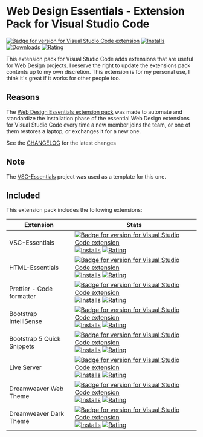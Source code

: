 # Web Design Essentials - Extension Pack for Visual Studio Code

[![Badge for version for Visual Studio Code extension](https://flat.badgen.net/vs-marketplace/v/Gydunhn.web-design-essentials?icon=visualstudio&color=blue)](https://marketplace.visualstudio.com/items?itemName=Gydunhn.web-design-essentials) [![Installs](https://flat.badgen.net/vs-marketplace/i/Gydunhn.web-design-essentials?color=blue)](https://marketplace.visualstudio.com/items?itemName=Gydunhn.web-design-essentials) [![Downloads](https://flat.badgen.net/vs-marketplace/d//Gydunhn.web-design-essentials?color=blue)](https://marketplace.visualstudio.com/items?itemName=Gydunhn.web-design-essentials) [![Rating](https://flat.badgen.net/vs-marketplace/rating/Gydunhn.web-design-essentials?color=blue)](https://marketplace.visualstudio.com/items?itemName=Gydunhn.web-design-essentials)

This extension pack for Visual Studio Code adds extensions that are useful for Web Design projects. I reserve the right to update the extensions pack contents up to my own discretion. This extension is for my personal use, I think it's great if it works for other people too.

## Reasons

The [Web Design Essentials extension pack] was made to automate and standardize the installation phase of the essential Web Design extensions for Visual Studio Code every time a new member joins the team, or one of them restores a laptop, or exchanges it for a new one.

See the [CHANGELOG](CHANGELOG.md) for the latest changes

## Note

The [VSC-Essentials] project was used as a template for this one.

## Included

This extension pack includes the following extensions:

| Extension                  | Stats                                                                                                                                                                                                                                                                                                                                                                                                                                                                                                                                                                                                                                              |
| -------------------------- | -------------------------------------------------------------------------------------------------------------------------------------------------------------------------------------------------------------------------------------------------------------------------------------------------------------------------------------------------------------------------------------------------------------------------------------------------------------------------------------------------------------------------------------------------------------------------------------------------------------------------------------------------- |
| VSC-Essentials             | [![Badge for version for Visual Studio Code extension](https://flat.badgen.net/vs-marketplace/v/Gydunhn.vsc-essentials?icon=visualstudio&color=blue)](https://marketplace.visualstudio.com/items?itemName=Gydunhn.vsc-essentials) [![Installs](https://flat.badgen.net/vs-marketplace/i/Gydunhn.vsc-essentials?color=blue)](https://marketplace.visualstudio.com/items?itemName=Gydunhn.vsc-essentials) [![Rating](https://flat.badgen.net/vs-marketplace/rating/Gydunhn.vsc-essentials?color=blue)](https://marketplace.visualstudio.com/items?itemName=Gydunhn.vsc-essentials)                                                                   |
| HTML-Essentials            | [![Badge for version for Visual Studio Code extension](https://flat.badgen.net/vs-marketplace/v/Gydunhn.html-essentials?icon=visualstudio&color=blue)](https://marketplace.visualstudio.com/items?itemName=Gydunhn.html-essentials) [![Installs](https://flat.badgen.net/vs-marketplace/i/Gydunhn.html-essentials?color=blue)](https://marketplace.visualstudio.com/items?itemName=Gydunhn.html-essentials) [![Rating](https://flat.badgen.net/vs-marketplace/rating/Gydunhn.html-essentials?color=blue)](https://marketplace.visualstudio.com/items?itemName=Gydunhn.html-essentials)                                                             |
| Prettier - Code formatter  | [![Badge for version for Visual Studio Code extension](https://flat.badgen.net/vs-marketplace/v/esbenp.prettier-vscode?icon=visualstudio&color=blue)](https://marketplace.visualstudio.com/items?itemName=esbenp.prettier-vscode) [![Installs](https://flat.badgen.net/vs-marketplace/i/esbenp.prettier-vscode?color=blue)](https://marketplace.visualstudio.com/items?itemName=esbenp.prettier-vscode) [![Rating](https://flat.badgen.net/vs-marketplace/rating/esbenp.prettier-vscode?color=blue)](https://marketplace.visualstudio.com/items?itemName=esbenp.prettier-vscode)                                                                   |
| Bootstrap IntelliSense     | [![Badge for version for Visual Studio Code extension](https://flat.badgen.net/vs-marketplace/v/hossaini.bootstrap-intellisense?icon=visualstudio&color=blue)](https://marketplace.visualstudio.com/items?itemName=hossaini.bootstrap-intellisense) [![Installs](https://flat.badgen.net/vs-marketplace/i/hossaini.bootstrap-intellisense?color=blue)](https://marketplace.visualstudio.com/items?itemName=hossaini.bootstrap-intellisense) [![Rating](https://flat.badgen.net/vs-marketplace/rating/hossaini.bootstrap-intellisense?color=blue)](https://marketplace.visualstudio.com/items?itemName=hossaini.bootstrap-intellisense)             |
| Bootstrap 5 Quick Snippets | [![Badge for version for Visual Studio Code extension](https://flat.badgen.net/vs-marketplace/v/AnbuselvanRocky.bootstrap5-vscode?icon=visualstudio&color=blue)](https://marketplace.visualstudio.com/items?itemName=AnbuselvanRocky.bootstrap5-vscode) [![Installs](https://flat.badgen.net/vs-marketplace/i/AnbuselvanRocky.bootstrap5-vscode?color=blue)](https://marketplace.visualstudio.com/items?itemName=AnbuselvanRocky.bootstrap5-vscode) [![Rating](https://flat.badgen.net/vs-marketplace/rating/AnbuselvanRocky.bootstrap5-vscode?color=blue)](https://marketplace.visualstudio.com/items?itemName=AnbuselvanRocky.bootstrap5-vscode) |
| Live Server                | [![Badge for version for Visual Studio Code extension](https://flat.badgen.net/vs-marketplace/v/ritwickdey.LiveServer?icon=visualstudio&color=blue)](https://marketplace.visualstudio.com/items?itemName=ritwickdey.LiveServer) [![Installs](https://flat.badgen.net/vs-marketplace/i/ritwickdey.LiveServer?color=blue)](https://marketplace.visualstudio.com/items?itemName=ritwickdey.LiveServer) [![Rating](https://flat.badgen.net/vs-marketplace/rating/ritwickdey.LiveServer?color=blue)](https://marketplace.visualstudio.com/items?itemName=ritwickdey.LiveServer)                                                                         |
| Dreamweaver Web Theme      | [![Badge for version for Visual Studio Code extension](https://flat.badgen.net/vs-marketplace/v/Persephona.theme-dreamweaverweb?icon=visualstudio&color=blue)](https://marketplace.visualstudio.com/items?itemName=Persephona.theme-dreamweaverweb) [![Installs](https://flat.badgen.net/vs-marketplace/i/Persephona.theme-dreamweaverweb?color=blue)](https://marketplace.visualstudio.com/items?itemName=Persephona.theme-dreamweaverweb) [![Rating](https://flat.badgen.net/vs-marketplace/rating/Persephona.theme-dreamweaverweb?color=blue)](https://marketplace.visualstudio.com/items?itemName=Persephona.theme-dreamweaverweb)             |
| Dreamweaver Dark Theme     | [![Badge for version for Visual Studio Code extension](https://flat.badgen.net/vs-marketplace/v/Gaga-Dev.dreamweaver-dark-theme?icon=visualstudio&color=blue)](https://marketplace.visualstudio.com/items?itemName=Gaga-Dev.dreamweaver-dark-theme) [![Installs](https://flat.badgen.net/vs-marketplace/i/Gaga-Dev.dreamweaver-dark-theme?color=blue)](https://marketplace.visualstudio.com/items?itemName=Gaga-Dev.dreamweaver-dark-theme) [![Rating](https://flat.badgen.net/vs-marketplace/rating/Gaga-Dev.dreamweaver-dark-theme?color=blue)](https://marketplace.visualstudio.com/items?itemName=Gaga-Dev.dreamweaver-dark-theme)             |

[VSC-Essentials]: https://github.com/Gydunhn/VSC-Essentials
[Web Design Essentials extension pack]: https://marketplace.visualstudio.com/items?itemName=Gydunhn.web-design-essentials